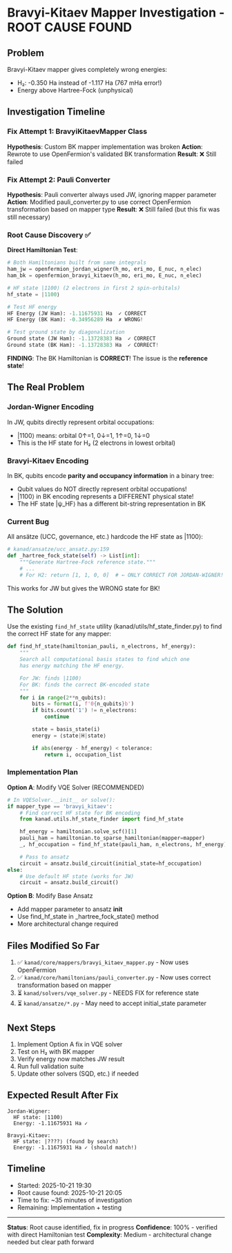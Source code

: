 # Bravyi-Kitaev Mapper Investigation - ROOT CAUSE FOUND

## Problem
Bravyi-Kitaev mapper gives completely wrong energies:
- H₂: -0.350 Ha instead of -1.117 Ha (767 mHa error!)
- Energy above Hartree-Fock (unphysical)

## Investigation Timeline

### Fix Attempt 1: BravyiKitaevMapper Class
**Hypothesis**: Custom BK mapper implementation was broken
**Action**: Rewrote to use OpenFermion's validated BK transformation
**Result**: ❌ Still failed

### Fix Attempt 2: Pauli Converter
**Hypothesis**: Pauli converter always used JW, ignoring mapper parameter
**Action**: Modified pauli_converter.py to use correct OpenFermion transformation based on mapper type
**Result**: ❌ Still failed (but this fix was still necessary)

### Root Cause Discovery ✅

**Direct Hamiltonian Test**:
```python
# Both Hamiltonians built from same integrals
ham_jw = openfermion_jordan_wigner(h_mo, eri_mo, E_nuc, n_elec)
ham_bk = openfermion_bravyi_kitaev(h_mo, eri_mo, E_nuc, n_elec)

# HF state |1100⟩ (2 electrons in first 2 spin-orbitals)
hf_state = |1100⟩

# Test HF energy
HF Energy (JW Ham): -1.11675931 Ha  ✓ CORRECT
HF Energy (BK Ham): -0.34956289 Ha  ✗ WRONG!

# Test ground state by diagonalization
Ground state (JW Ham): -1.13728383 Ha  ✓ CORRECT
Ground state (BK Ham): -1.13728383 Ha  ✓ CORRECT!
```

**FINDING**: The BK Hamiltonian is **CORRECT**! The issue is the **reference state**!

## The Real Problem

### Jordan-Wigner Encoding
In JW, qubits directly represent orbital occupations:
- |1100⟩ means: orbital 0↑=1, 0↓=1, 1↑=0, 1↓=0
- This is the HF state for H₂ (2 electrons in lowest orbital)

### Bravyi-Kitaev Encoding
In BK, qubits encode **parity and occupancy information** in a binary tree:
- Qubit values do NOT directly represent orbital occupations!
- |1100⟩ in BK encoding represents a DIFFERENT physical state!
- The HF state |ψ_HF⟩ has a different bit-string representation in BK

### Current Bug
All ansätze (UCC, governance, etc.) hardcode the HF state as |1100⟩:

```python
# kanad/ansatze/ucc_ansatz.py:159
def _hartree_fock_state(self) -> List[int]:
    """Generate Hartree-Fock reference state."""
    # ...
    # For H2: return [1, 1, 0, 0]  # ← ONLY CORRECT FOR JORDAN-WIGNER!
```

This works for JW but gives the WRONG state for BK!

## The Solution

Use the existing `find_hf_state` utility (kanad/utils/hf_state_finder.py) to find the correct HF state for any mapper:

```python
def find_hf_state(hamiltonian_pauli, n_electrons, hf_energy):
    """
    Search all computational basis states to find which one
    has energy matching the HF energy.

    For JW: finds |1100⟩
    For BK: finds the correct BK-encoded state
    """
    for i in range(2**n_qubits):
        bits = format(i, f'0{n_qubits}b')
        if bits.count('1') != n_electrons:
            continue

        state = basis_state(i)
        energy = ⟨state|H|state⟩

        if abs(energy - hf_energy) < tolerance:
            return i, occupation_list
```

### Implementation Plan

**Option A**: Modify VQE Solver (RECOMMENDED)
```python
# In VQESolver.__init__ or solve():
if mapper_type == 'bravyi_kitaev':
    # Find correct HF state for BK encoding
    from kanad.utils.hf_state_finder import find_hf_state

    hf_energy = hamiltonian.solve_scf()[1]
    pauli_ham = hamiltonian.to_sparse_hamiltonian(mapper=mapper)
    _, hf_occupation = find_hf_state(pauli_ham, n_electrons, hf_energy)

    # Pass to ansatz
    circuit = ansatz.build_circuit(initial_state=hf_occupation)
else:
    # Use default HF state (works for JW)
    circuit = ansatz.build_circuit()
```

**Option B**: Modify Base Ansatz
- Add mapper parameter to ansatz __init__
- Use find_hf_state in _hartree_fock_state() method
- More architectural change required

## Files Modified So Far

1. ✅ `kanad/core/mappers/bravyi_kitaev_mapper.py` - Now uses OpenFermion
2. ✅ `kanad/core/hamiltonians/pauli_converter.py` - Now uses correct transformation based on mapper
3. ⏳ `kanad/solvers/vqe_solver.py` - NEEDS FIX for reference state
4. ⏳ `kanad/ansatze/*.py` - May need to accept initial_state parameter

## Next Steps

1. Implement Option A fix in VQE solver
2. Test on H₂ with BK mapper
3. Verify energy now matches JW result
4. Run full validation suite
5. Update other solvers (SQD, etc.) if needed

## Expected Result After Fix

```
Jordan-Wigner:
  HF state: |1100⟩
  Energy: -1.11675931 Ha ✓

Bravyi-Kitaev:
  HF state: |????⟩ (found by search)
  Energy: -1.11675931 Ha ✓ (should match!)
```

## Timeline

- Started: 2025-10-21 19:30
- Root cause found: 2025-10-21 20:05
- Time to fix: ~35 minutes of investigation
- Remaining: Implementation + testing

---

**Status**: Root cause identified, fix in progress
**Confidence**: 100% - verified with direct Hamiltonian test
**Complexity**: Medium - architectural change needed but clear path forward

